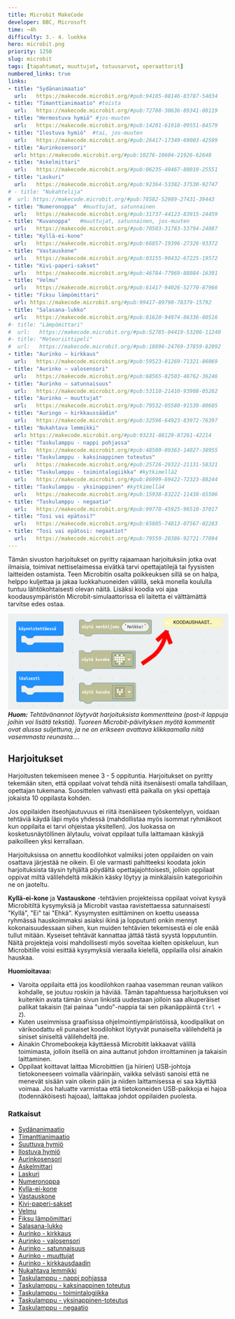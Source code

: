 ```yaml
---
title: Microbit MakeCode
developer: BBC, Microsoft
time: ~4h
difficulty: 3.- 4. luokka
hero: microbit.png
priority: 1250
slug: microbit
tags: [tapahtumat, muuttujat, totuusarvot, operaattorit]
numbered_links: true
links:
- title: "Sydänanimaatio"
  url:   https://makecode.microbit.org/#pub:94105-08146-83787-54034
- title: "Timanttianimaatio" #toista
  url:   https://makecode.microbit.org/#pub:72788-30636-89341-08119
- title: "Hermostuva hymiö" #jos-muuten
  url:   https://makecode.microbit.org/#pub:14201-61918-09551-84579
- title: "Ilostuva hymiö"  #tai, jos-muuten
  url:   https://makecode.microbit.org/#pub:26417-17349-69003-42599
- title: "Aurinkosensori"
  url: https://makecode.microbit.org/#pub:10276-10604-21926-62648
- title: "Askelmittari"
  url:   https://makecode.microbit.org/#pub:06235-49467-80010-25551
- title: "Laskuri"
  url:   https://makecode.microbit.org/#pub:92364-53382-37530-92747
# - title: "Nukahtelija"
#  url: https://makecode.microbit.org/#pub:78582-52989-27431-39443
- title: "Numeronoppa"  #muuttujat, satunnainen
  url:   https://makecode.microbit.org/#pub:31737-44123-83915-24459
- title: "Kuvanoppa"   #muuttujat, satunnainen, jos-muuten
  url:   https://makecode.microbit.org/#pub:70503-31783-53794-24087
- title: "Kyllä-ei-kone"
  url:   https://makecode.microbit.org/#pub:66857-19396-27326-93372
- title: "Vastauskone"
  url:   https://makecode.microbit.org/#pub:03155-90432-67225-19572
- title: "Kivi-paperi-sakset"
  url:   https://makecode.microbit.org/#pub:46784-77969-88084-16391
- title: "Velmu"
  url:   https://makecode.microbit.org/#pub:61417-94026-52770-87966
- title: "Fiksu lämpömittari"
  url: https://makecode.microbit.org/#pub:99417-89790-78379-15792
- title: "Salasana-lukko"
  url:   https://makecode.microbit.org/#pub:81620-94974-86336-80516
#- title: "Lämpömittari"
#  url:   https://makecode.microbit.org/#pub:52785-04419-53206-11240
#- title: "Meteoriittipeli"
#  url:   https://makecode.microbit.org/#pub:18696-24769-37859-82092
- title: "Aurinko – kirkkaus"
  url:   https://makecode.microbit.org/#pub:59523-81269-71321-86069
- title: "Aurinko – valosensori"
  url:   https://makecode.microbit.org/#pub:68565-82503-48762-36246
- title: "Aurinko – satunnaisuus"
  url:   https://makecode.microbit.org/#pub:53110-21410-93908-05262
- title: "Aurinko – muuttujat"
  url:   https://makecode.microbit.org/#pub:79532-05580-91539-80605
- title: "Auringo – kirkkaussäädin"
  url:   https://makecode.microbit.org/#pub:32596-64923-83972-76397
- title: "Nukahtava lemmikki"
  url: https://makecode.microbit.org/#pub:93231-88129-87261-42214
- title: "Taskulamppu - nappi pohjassa"
  url:   https://makecode.microbit.org/#pub:48509-09363-14027-38955
- title: "Taskulamppu - kaksinappinen toteutus"
  url:   https://makecode.microbit.org/#pub:25726-29322-21131-58321
- title: "Taskulamppu - toimintalogiikka" #kytkimellä2
  url:   https://makecode.microbit.org/#pub:86999-69422-72323-88244
- title: "Taskulamppu - yksinappinen" #kytkimellä4
  url:   https://makecode.microbit.org/#pub:15938-83222-11438-65506
- title: "Taskulamppu - negaatio"
  url:   https://makecode.microbit.org/#pub:99778-45925-96510-37017
- title: "Tosi vai epätosi?"
  url:   https://makecode.microbit.org/#pub:65805-74813-07567-02283
- title: "Tosi vai epätosi: negaatiot"
  url:   https://makecode.microbit.org/#pub:79559-20386-92721-77094
---
```

<!--
- title: "Totuusarvomuuttuja käänteiseksi"
  url:   https://makecode.microbit.org/#pub:40686-76316-00156-41087
-->

<!--
**NOTE TO MYSELF**: Lisää
- lisää "auringon kirkkauden muuttaminen" tehtvään puuttuvat
  lohkot
- selkeytä "nukahtava lemmikki" -tehtävää ja siirrä sen paikka tehtävälistauksessa
- ajastin
- ruletti
- köydenvetopeli
- kolikonheitto
- kiihtyvyys (tauko-muuttuja)
- kello-animaatio
- tilt-peli https://www.youtube.com/watch?v=qiltLwkwsvo&pp=ygUObWljcm9iaXQgZ2FtZXM%3D
- kompassi?
- vastauskone listoilla (helpompi, 2 riviä koodia)
- taidekirkkaussäätelyjuttu
- tamagotchi: https://static1.squarespace.com/static/533a5f1be4b00bb34469c085/t/5ae6f3c00e2e72dfd92a15dd/1525085122048/Tamagotchi.pdf
https://makecode.microbit.org/#pub:_5RcfcCXXETkM
- nukkumaan kirkkaussensorilla, hereille ravistamalla
- pelkkä kirkkaussensori mutta viiveellä jotta näkee eron?
-- valisensorilla nukkumaan?
-- rotaatiosensorilla säikäyttäminen?
-- ravistamalla suuttuminen?
- kello: https://makecode.microbit.org/projects/watch/digital-watch

KÖYDENVETOPELI
Osa 1: https://makecode.microbit.org/_XtWLM37LA6gR

LEMMIKKIPELI
https://makecode.microbit.org/_fwc9WL2h1dHv

-->

Tämän sivuston harjoitukset on pyritty rajaamaan harjoituksiin jotka ovat ilmaisia, toimivat nettiselaimessa eivätkä tarvi opettajatilejä tai fyysisten laitteiden ostamista. Teen Microbitin osalta poikkeuksen sillä se on halpa, helppo kuljettaa ja jakaa luokkahuoneiden välillä, sekä monella koululla tuntuu lähtökohtaisesti olevan näitä. Lisäksi koodia voi ajaa koodausympäristön Microbit-simulaattorissa eli laitetta ei välttämättä tarvitse edes ostaa.

![Kommentin avaus](./kommentin_avaus.png)
***Huom:** Tehtävänannot löytyvät harjoituksista kommentteina (post-it lappuja joihin voi lisätä tekstiä). Tuoreen Microbit-päivityksen myötä kommentit ovat alussa suljettuna, ja ne on erikseen avattava klikkaamalla niitä vasemmasta reunasta....*

## Harjoitukset
Harjoitusten tekemiseen menee 3 - 5 oppituntia. Harjoitukset on pyritty tekemään siten, että oppilaat voivat tehdä niitä itsenäisesti omalla tahdillaan, opettajan tukemana. Suosittelen vahvasti että paikalla on yksi opettaja jokaista 10 oppilasta kohden.

Jos oppilaiden itseohjautuvuus ei riitä itsenäiseen työskentelyyn, voidaan tehtäviä käydä läpi myös yhdessä (mahdollistaa myös isommat ryhmäkoot kun oppilaita ei tarvi ohjeistaa yksitellen). Jos luokassa on kosketusnäytöllinen älytaulu, voivat oppilaat tulla laittamaan käskyjä paikoilleen yksi kerrallaan.

Harjoituksissa on annettu koodilohkot valmiiksi joten oppilaiden on vain osattava järjestää ne oikein. Ei ole varmasti pahitteeksi koodata jokin harjoituksista täysin tyhjältä pöydältä opettajajohtoisesti, jolloin oppilaat oppivat miltä välilehdeltä mikäkin käsky löytyy ja minkälaisiin kategorioihin ne on jaoteltu.

<!--
## Käsitteet
> ### Muuttujat Minecraftissa
> Minkälaisia muuttujia on Minecraftissa tai muissa peleissä?
> - Elämät
>   - Mikä on pienin arvo mikä muuttujalla "elämät" voi olla? (nolla)
>   - ..entä suurin? (yleensä kymmenen)
>   - Mitä tapahtuu jos elämät menee nollaan? (pelihahmo kuolee ja herää sängystään)
> - Nälkä
>   - Mikä on "nälkä" muuttujan pienin ja suurin arvo? (nolla ja kymmenen)
>   - Mitä tapahtuu kun nälkämittari menee nollaan? (Pelaaja alkaa menettää elämiä)
>   - Mitä tapahtuu kun nälkämittari on täysi? (Pelaajan elämät alkavat palautua)
> ### Muuttujat
> Minkälaisia muuttujia oppilailla on? (nimi, ikä, lempiväri, luokka, harrastukset)
-->


**Kyllä-ei-kone** ja **Vastauskone** -tehtävien projekteissa oppilaat voivat kysyä Microbitiltä kysymyksiä ja Microbit vastaa ravistettaessa satunnaisesti "Kyllä", "Ei" tai "Ehkä". Kysymysten esittäminen on koettu useassa ryhmässä hauskoimmaksi asiaksi ikinä ja lopputunti onkin mennyt kokonaisuudessaan siihen, kun muiden tehtävien tekemisestä ei ole enää tullut mitään. Kyseiset tehtävät kannattaa jättää tästä syystä lopputuntiin. Näitä projekteja voisi mahdollisesti myös soveltaa kielten opiskeluun, kun Microbitille voisi esittää kysymyksiä vieraalla kielellä, oppilailla olisi ainakin hauskaa.


**Huomioitavaa:**
- Varoita oppilaita että jos koodilohkon raahaa vasemman reunan valikon kohdalle, se joutuu roskiin ja häviää. Tämän tapahtuessa harjoituksen voi kuitenkin avata tämän sivun linkistä uudestaan jolloin saa alkuperäiset palikat takaisin (tai painaa "undo"-nappia tai sen pikanäppäintä `Ctrl + Z`).
- Kuten useimmissa graafisissa ohjelmointiympäristöissä, koodipalikat on värikoodattu eli punaiset koodilohkot löytyvät punaiselta välilehdeltä ja siniset siniseltä välilehdeltä jne.
- Ainakin Chromebookeja käyttäessä Microbitit lakkaavat välillä toimimasta, jolloin itsellä on aina auttanut johdon irroittaminen ja takaisin laittaminen.
- Oppilaat koittavat laittaa Microbittien (ja hiirien) USB-johtoja tietokoneeseen voimalla väärinpäin, vaikka selvästi sanoisi että ne menevät sisään vain oikein päin ja niiden laittamisessa ei saa käyttää voimaa. Jos haluatte varmistaa että tietokoneiden USB-paikkoja ei hajoa (todennäköisesti hajoaa), laittakaa johdot oppilaiden puolesta.

### Ratkaisut
- [Sydänanimaatio](/microbit/sydananimaatio.png)
- [Timanttianimaatio](/microbit/Timanttianimaatio.png)
- [Suuttuva hymiö](/microbit/suuttuva_hymio.png)
- [Ilostuva hymiö](/microbit/ilostuva_hymio.png)
- [Aurinkosensori](/microbit/aurinkosensori.png)
- [Askelmittari](/microbit/askelmittari.png)
- [Laskuri](/microbit/laskuri.png)
- [Numeronoppa](/microbit/Numeronoppa.png)
- [Kylla-ei-kone](/microbit/Kylla-ei-kone.png)
- [Vastauskone](/microbit/Vastauskone.png)
- [Kivi-paperi-sakset](/microbit/Kivi-paperi-saksat.png)
- [Velmu](/microbit/Velmu.png)
- [Fiksu lämpömittari](/microbit/Fiksu-lampomittari.png)
- [Salasana-lukko](/microbit/Salasana-lukko.png)
- [Aurinko - kirkkaus](/microbit/Aurinko-kirkkaus.png)
- [Aurinko - valosensori](/microbit/Aurinko-valosensori.png)
- [Aurinko - satunnaisuus](/microbit/Aurinko-satunnaisuus.png)
- [Aurinko - muuttujat](/microbit/Aurinko-muuttujat.png)
- [Aurinko - kirkkausdaadin](/microbit/Aurinko-kirkkausdaadin.png)
- [Nukahtava lemmikki](/microbit/Nukahtava-lemmikki.png)
- [Taskulamppu - nappi pohjassa](/microbit/Taskulamppu-nappi-pohjassa.png)
- [Taskulamppu - kaksinappinen toteutus](/microbit/Taskulamppu-kaksinappinen-toteutus.png)
- [Taskulamppu - toimintalogiikka](/microbit/Taskulamppu-toimintalogiikka.png)
- [Taskulamppu - yksinappinen-toteutus](/microbit/Taskulamppu-yksinappinen-toteutus.png)
- [Taskulamppu - negaatio](/microbit/Taskulamppu-negaatio.png)
